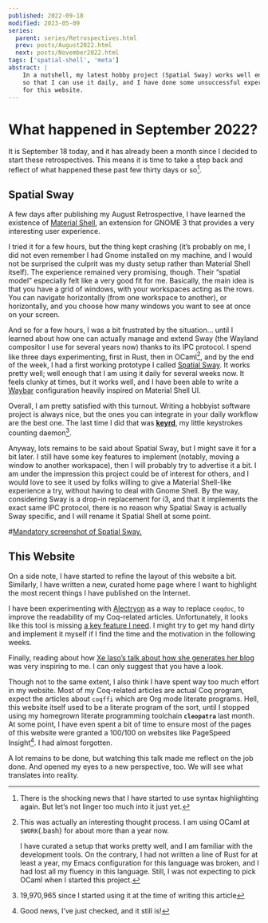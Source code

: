 ```yaml
---
published: 2022-09-18
modified: 2023-05-09
series:
  parent: series/Retrospectives.html
  prev: posts/August2022.html
  next: posts/November2022.html
tags: ['spatial-shell', 'meta']
abstract: |
    In a nutshell, my latest hobby project (Spatial Sway) works well enough
    so that I can use it daily, and I have done some unsuccessful experiments
    for this website.
---
```


# What happened in September 2022?

It is September 18 today, and it has already been a month since I
decided to start these retrospectives. This means it is time to take a
step back and reflect of what happened these past few thirty days or
so[^syntax].

[^syntax]: There is the shocking news that I have started to use syntax
    highlighting again. But let’s not linger too much into it just yet.

## Spatial Sway

A few days after publishing my August Retrospective, I have learned
the existence of [Material Shell](https://material-shell.com), an extension for
GNOME 3 that provides a very interesting user experience.

I tried it for a few hours, but the thing kept crashing (it’s
probably on me, I did not even remember I had Gnome installed on my
machine, and I would not be surprised the culprit was my dusty setup
rather than Material Shell itself). The experience remained very
promising, though. Their “spatial model” especially felt like a very
good fit for me. Basically, the main idea is that you have a grid of
windows, with your workspaces acting as the rows. You can navigate
horizontally (from one workspace to another), or horizontally, and
you choose how many windows you want to see at once on your screen.

And so for a few hours, I was a bit frustrated by the situation…
until I learned about how one can actually manage and extend Sway
(the Wayland compositor I use for several years now) thanks to its IPC
protocol.  I spend like three days experimenting, first in Rust, then in
OCaml[^ocaml], and by the end of the week, I had a first working prototype I
called [Spatial Sway](https://github.com/lthms/spatial-shell). It works pretty
well; well enough that I am using it daily for several weeks now. It feels
clunky at times, but it works well, and I have been able to write a
[Waybar](https://github.com/Alexays/Waybar) configuration heavily inspired on
Material Shell UI.

[^ocaml]: This was actually an interesting thought process. I am using OCaml at
    `$WORK`{.bash} for about more than a year now.

    I have curated a setup that works pretty well, and I am familiar with the
    development tools. On the contrary, I had not written a line of Rust for at
    least a year, my Emacs configuration for this language was broken, and I
    had lost all my fluency in this language. Still, I was not expecting to
    pick OCaml when I started this project.

Overall, I am pretty satisfied with this turnout. Writing a hobbyist
software project is always nice, but the ones you can integrate in
your daily workflow are the best one. The last time I did that was
[**keyrd**](https://sr.ht/~lthms/keyrd), my little keystrokes counting
daemon[^keyrcount].

[^keyrcount]: 19,970,965 since I started using it at the time of writing this
    article

Anyway, lots remains to be said about Spatial Sway, but I might save
it for a bit later. I still have some key features to implement
(notably, moving a window to another workspace), then I will
probably try to advertise it a bit. I am under the impression this
project could be of interest for others, and I would love to see it
used by folks willing to give a Material Shell-like experience a
try, without having to deal with Gnome Shell. By the way,
considering Sway is a drop-in replacement for i3, and that it
implements the exact same IPC protocol, there is no reason why
Spatial Sway is actually Sway specific, and I will rename it Spatial
Shell at some point.

#[Mandatory screenshot of Spatial Sway.](/img/spatial-sway-preview.png)

## This Website

On a side note, I have started to refine the layout of this website
a bit. Similarly, I have written a new, curated home page where I
want to highlight the most recent things I have published on the
Internet.

I have been experimenting with
[Alectryon](https://github.com/cpitclaudel/alectryon/) as a way to replace
`coqdoc`, to improve the readability of my Coq-related articles. Unfortunately,
it looks like this tool is missing [a key feature I
need](https://github.com/cpitclaudel/alectryon/issues/86). I might try to get
my hand dirty and implement it myself if I find the time and the motivation
in the following weeks.

Finally, reading about how [Xe Iaso’s talk about how she generates her
blog](https://xeiaso.net/talks/how-my-website-works) was very inspiring to me.
I can only suggest that you have a look.

Though not to the same extent, I also think I have spent way too much effort in
my website. Most of my Coq-related articles are actual Coq program, expect the
articles about `coqffi` which are Org mode literate programs. Hell, this website
itself used to be a literate program of the sort, until I stopped using my
homegrown literate programming toolchain **`cleopatra`** last month. At some
point, I have even spent a bit of time to ensure most of the pages of this
website were granted a 100/100 on websites like PageSpeed Insight[^goodnews]. I
had almost forgotten.

[^goodnews]: Good news, I’ve just checked, and it still is!

A lot remains to be done, but watching this talk made me reflect on
the job done. And opened my eyes to a new perspective, too. We will
see what translates into reality.
